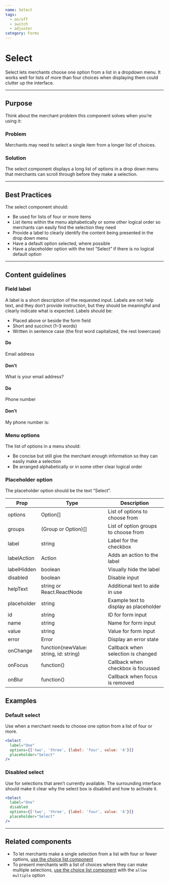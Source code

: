 ```yaml
---
name: Select
tags:
  - on/off
  - switch
  - adjuster
category: Forms
---
```


# Select
Select lets merchants choose one option from a list in a dropdown menu. It
works well for lists of more than four choices when displaying them could
clutter up the interface.

---

## Purpose

Think about the merchant problem this component solves when you’re using it:

### Problem

Merchants may need to select a single item from a longer list of choices.

### Solution

The select component displays a long list of options in a drop down menu that
merchants can scroll through before they make a selection.

---

## Best Practices
The select component should:

* Be used for lists of four or more items
* List items within the menu alphabetically or some other logical order so
merchants can easily find the selection they need
* Provide a label to clearly identify the content being presented in the drop
down menu
* Have a default option selected, where possible
* Have a placeholder option with the text “Select”  if there is no logical
default option

---

## Content guidelines

### Field label
A label is a short description of the requested input. Labels are not help
text, and they don’t provide instruction, but they should be meaningful and
clearly indicate what is expected. Labels should be:

* Placed above or beside the form field
* Short and succinct (1–3 words)
* Written in sentence case (the first word capitalized, the rest lowercase)

<!-- usagelist -->
#### Do
Email address

#### Don’t
What is your email address?
<!-- end -->
<!-- usagelist -->
#### Do
Phone number

#### Don’t
My phone number is:
<!-- end -->

### Menu options
The list of options in a menu should:

* Be concise but still give the merchant enough information so they can easily
make a selection
* Be arranged alphabetically or in some other clear logical order

### Placeholder option
The placeholder option should be the text “Select”.

| Prop | Type | Description |
| ---- | ---- | ----------- |
| options | Option[] | List of options to choose from |
| groups | (Group or Option)[] | List of option groups to choose from |
| label | string | Label for the checkbox |
| labelAction | Action | Adds an action to the label |
| labelHidden | boolean | Visually hide the label |
| disabled | boolean | Disable input |
| helpText | string or React.ReactNode | Additional text to aide in use |
| placeholder | string | Example text to display as placeholder |
| id | string | ID for form input |
| name | string | Name for form input |
| value | string | Value for form input |
| error | Error | Display an error state |
| onChange | function(newValue: string, id: string) | Callback when selection is changed |
| onFocus | function() | Callback when checkbox is focussed |
| onBlur | function() | Callback when focus is removed |

## Examples

### Default select

Use when a merchant needs to choose one option from a list of four or more.

```jsx
<Select
  label="One"
  options={['two', 'three', {label: 'four', value: '4'}]}
  placeholder="Select"
/>
```

### Disabled select

Use for selections that aren’t currently available. The surrounding interface should make it clear why the select box is disabled and how to activate it.

```jsx
<Select
  label="One"
  disabled
  options={['two', 'three', {label: 'four', value: '4'}]}
  placeholder="Select"
/>
```

---

## Related components

* To let merchants make a single selection from a list with four or fewer
options, [use the choice list component](/components/forms/choice-list)
* To present merchants with a list of choices where they can make multiple
selections, [use the choice list component](/components/forms/choice-list) with
the `allow multiple` option
